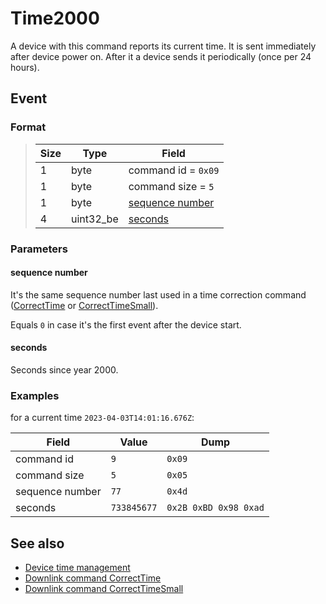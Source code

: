 # Time2000

A device with this command reports its current time.
It is sent immediately after device power on.
After it a device sends it periodically (once per 24 hours).


## Event

### Format

>  Size | Type      | Field
> ------|-----------|-------
>  1    | byte      | command id = `0x09`
>  1    | byte      | command size = `5`
>  1    | byte      | [sequence number](#sequence-number)
>  4    | uint32_be | [seconds](#seconds)

### Parameters

#### **sequence number**

It's the same sequence number last used in a time correction command ([CorrectTime](./commands/CorrectTime.md) or [CorrectTimeSmall](./commands/CorrectTimeSmall.md)).

Equals `0` in case it's the first event after the device start.

#### **seconds**

Seconds since year 2000.

### Examples

for a current time `2023-04-03T14:01:16.676Z`:

 Field           | Value       | Dump
-----------------|-------------|------
 command id      | `9`         | `0x09`
 command size    | `5`         | `0x05`
 sequence number | `77`        | `0x4d`
 seconds         | `733845677` | `0x2B 0xBD 0x98 0xad`


## See also

* [Device time management](../../basics.md#device-time-management)
* [Downlink command CorrectTime](../CorrectTime.md)
* [Downlink command CorrectTimeSmall](../CorrectTimeSmall.md)
